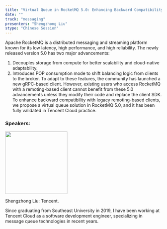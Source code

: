 ```yaml
---
title: "Virtual Queue in RocketMQ 5.0: Enhancing Backward Compatibility with Legacy Remoting-Based Clients"
date: ""
track: "messaging"
presenters: "Shengzhong Liu"
stype: "Chinese Session"
---
```


Apache RocketMQ is a distributed messaging and streaming platform known for its low latency, high performance, and high reliability. The newly released version 5.0 has two major advancements:
1. Decouples storage from compute for better scalability and cloud-native adaptability.
2. Introduces POP consumption mode to shift balancing logic from clients to the broker.
To adapt to these features, the community has launched a new gRPC-based client. However, existing users who access RocketMQ with a remoting-based client cannot benefit from these 5.0 advancements unless they modify their code and replace the client SDK. To enhance backward compatibility with legacy remoting-based clients, we propose a virtual queue solution in RocketMQ 5.0, and it has been fully validated in Tencent Cloud practice.

### Speakers:


<img src="https://sessionize.com/image/5517-400o400o1-QHVT45RWPFxxgwib7bn9VX.jpg" width="200" /><br/>

Shengzhong Liu: Tencent.

Since graduating from Southeast University in 2019, I have been working at Tencent Cloud as a software development engineer, specializing in message queue technologies in recent years.
